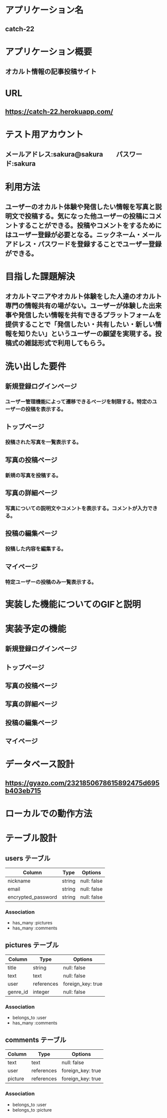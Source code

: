 # アプリケーション名
## catch-22
# アプリケーション概要
## オカルト情報の記事投稿サイト
# URL
## https://catch-22.herokuapp.com/
# テスト用アカウント
## メールアドレス:sakura@sakura　　パスワード:sakura
# 利用方法
## ユーザーのオカルト体験や発信したい情報を写真と説明文で投稿する。気になった他ユーザーの投稿にコメントすることができる。投稿やコメントをするためにはユーザー登録が必要となる。ニックネーム・メールアドレス・パスワードを登録することでユーザー登録ができる。
# 目指した課題解決
## オカルトマニアやオカルト体験をした人達のオカルト専門の情報共有の場がない。ユーザーが体験した出来事や発信したい情報を共有できるプラットフォームを提供することで「発信したい・共有したい・新しい情報を知りたい」というユーザーの願望を実現する。投稿式の雑誌形式で利用してもらう。
# 洗い出した要件
## 新規登録ログインページ
### ユーザー管理機能によって遷移できるページを制限する。特定のユーザーの投稿を表示する。
## トップページ
### 投稿された写真を一覧表示する。
## 写真の投稿ページ
### 新規の写真を投稿する。
## 写真の詳細ページ
### 写真についての説明文やコメントを表示する。コメントが入力できる。
## 投稿の編集ページ
### 投稿した内容を編集する。
## マイページ
### 特定ユーザーの投稿のみ一覧表示する。
# 実装した機能についてのGIFと説明
# 実装予定の機能
## 新規登録ログインページ
## トップページ
## 写真の投稿ページ
## 写真の詳細ページ
## 投稿の編集ページ
## マイページ
# データベース設計
## https://gyazo.com/2321850678615892475d695b403eb715
# ローカルでの動作方法
# テーブル設計
## users テーブル

| Column             | Type   | Options     |
| ------------------ | ------ | ----------- |
| nickname           | string | null: false |
| email              | string | null: false |
| encrypted_password | string | null: false |

### Association

- has_many :pictures
- has_many :comments

## pictures テーブル

| Column | Type   | Options     |
| ------ | ------ | ----------- |
| title  | string | null: false |
| text   | text   | null: false |
| user   | references | foreign_key: true |
| genre_id   | integer   | null: false |

### Association

- belongs_to :user
- has_many   :comments

## comments テーブル

| Column  | Type   | Options     |
| ------- | ------ | ----------- |
| text    | text   | null: false |
| user    | references | foreign_key: true |
| picture | references | foreign_key: true |

### Association

- belongs_to :user
- belongs_to :picture